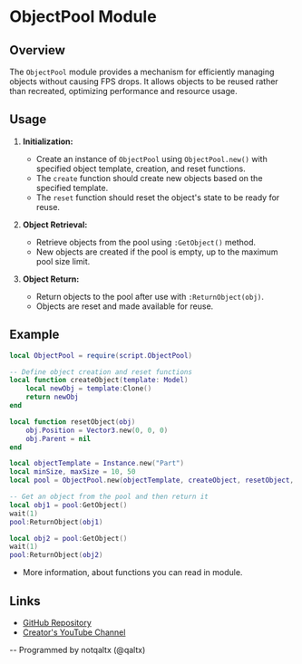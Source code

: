 # ObjectPool Module

## Overview
The `ObjectPool` module provides a mechanism for efficiently managing objects without causing FPS drops. It allows objects to be reused rather than recreated, optimizing performance and resource usage.

## Usage

1. **Initialization:**
   - Create an instance of `ObjectPool` using `ObjectPool.new()` with specified object template, creation, and reset functions.
   - The `create` function should create new objects based on the specified template.
   - The `reset` function should reset the object's state to be ready for reuse.

2. **Object Retrieval:**
   - Retrieve objects from the pool using `:GetObject()` method.
   - New objects are created if the pool is empty, up to the maximum pool size limit.

3. **Object Return:**
   - Return objects to the pool after use with `:ReturnObject(obj)`.
   - Objects are reset and made available for reuse.

## Example

```lua
local ObjectPool = require(script.ObjectPool)

-- Define object creation and reset functions
local function createObject(template: Model)
    local newObj = template:Clone()
    return newObj
end

local function resetObject(obj)
    obj.Position = Vector3.new(0, 0, 0)
    obj.Parent = nil
end

local objectTemplate = Instance.new("Part")
local minSize, maxSize = 10, 50
local pool = ObjectPool.new(objectTemplate, createObject, resetObject, minSize, maxSize)

-- Get an object from the pool and then return it
local obj1 = pool:GetObject()
wait(1)
pool:ReturnObject(obj1)

local obj2 = pool:GetObject()
wait(1)
pool:ReturnObject(obj2)
```

- More information, about functions you can read in module.

## Links

- [GitHub Repository](https://github.com/notqaltx/ObjectPool.git)
- [Creator's YouTube Channel](https://youtube.com/@qaltx)

-- Programmed by notqaltx (@qaltx)
